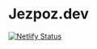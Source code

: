 # Jezpoz.dev


[![Netlify Status](https://api.netlify.com/api/v1/badges/577bc1d9-2079-4e08-8f05-4988ad81b7e0/deploy-status)](https://app.netlify.com/sites/jezpoz/deploys)
